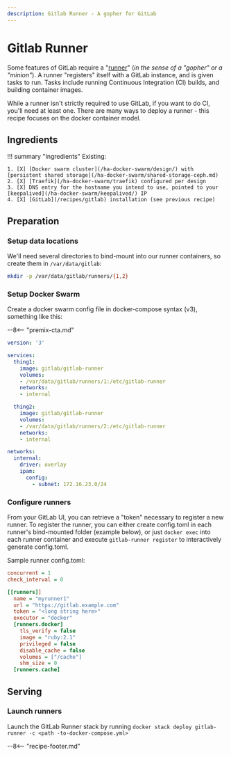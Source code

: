 ```yaml
---
description: Gitlab Runner - A gopher for GitLab
---
```


# Gitlab Runner

Some features of GitLab require a "[runner](https://docs.gitlab.com/runner/)" (_in the sense of a "gopher" or a "minion"_). A runner "registers" itself with a GitLab instance, and is given tasks to run. Tasks include running Continuous Integration (CI) builds, and building container images.

While a runner isn't strictly required to use GitLab, if you want to do CI, you'll need at least one. There are many ways to deploy a runner - this recipe focuses on the docker container model.

## Ingredients

!!! summary "Ingredients"
Existing:

    1. [X] [Docker swarm cluster](/ha-docker-swarm/design/) with [persistent shared storage](/ha-docker-swarm/shared-storage-ceph.md)
    2. [X] [Traefik](/ha-docker-swarm/traefik) configured per design
    3. [X] DNS entry for the hostname you intend to use, pointed to your [keepalived](/ha-docker-swarm/keepalived/) IP
    4. [X] [GitLab](/recipes/gitlab) installation (see previous recipe)

## Preparation

### Setup data locations

We'll need several directories to bind-mount into our runner containers, so create them in `/var/data/gitlab`:

```bash
mkdir -p /var/data/gitlab/runners/{1,2}
```

### Setup Docker Swarm

Create a docker swarm config file in docker-compose syntax (v3), something like this:

--8<-- "premix-cta.md"

```yaml
version: '3'

services:
  thing1:
    image: gitlab/gitlab-runner
    volumes:
    - /var/data/gitlab/runners/1:/etc/gitlab-runner
    networks:
    - internal

  thing2:
    image: gitlab/gitlab-runner
    volumes:
    - /var/data/gitlab/runners/2:/etc/gitlab-runner
    networks:
    - internal

networks:
  internal:
    driver: overlay
    ipam:
      config:
        - subnet: 172.16.23.0/24
```

### Configure runners

From your GitLab UI, you can retrieve a "token" necessary to register a new runner. To register the runner, you can either create config.toml in each runner's bind-mounted folder (example below), or just `docker exec` into each runner container and execute `gitlab-runner register` to interactively generate config.toml.

Sample runner config.toml:

```ini
concurrent = 1
check_interval = 0

[[runners]]
  name = "myrunner1"
  url = "https://gitlab.example.com"
  token = "<long string here>"
  executor = "docker"
  [runners.docker]
    tls_verify = false
    image = "ruby:2.1"
    privileged = false
    disable_cache = false
    volumes = ["/cache"]
    shm_size = 0
  [runners.cache]
```

## Serving

### Launch runners

Launch the GitLab Runner stack by running `docker stack deploy gitlab-runner -c <path -to-docker-compose.yml>`

[^1]: You'll note that I setup 2 runners. One is locked to a single project (_this cookbook build_), and the other is a shared runner. I wanted to ensure that one runner was always available to run CI for this project, even if I'd tied up another runner on something heavy-duty, like a container build. Customize this to your use case.
[^2]: Originally I deployed runners in the same stack as GitLab, but I found that they would frequently fail to start properly when I launched the stack. I think that this was because the runners started so quickly (_and GitLab starts **sooo** slowly!_), that they always started up reporting that the GitLab instance was invalid or unavailable. I had issues with CI builds stuck permanently in a "pending" state, which were only resolved by restarting the runner. Having the runners deployed in a separate stack to GitLab avoids this problem.

--8<-- "recipe-footer.md"
